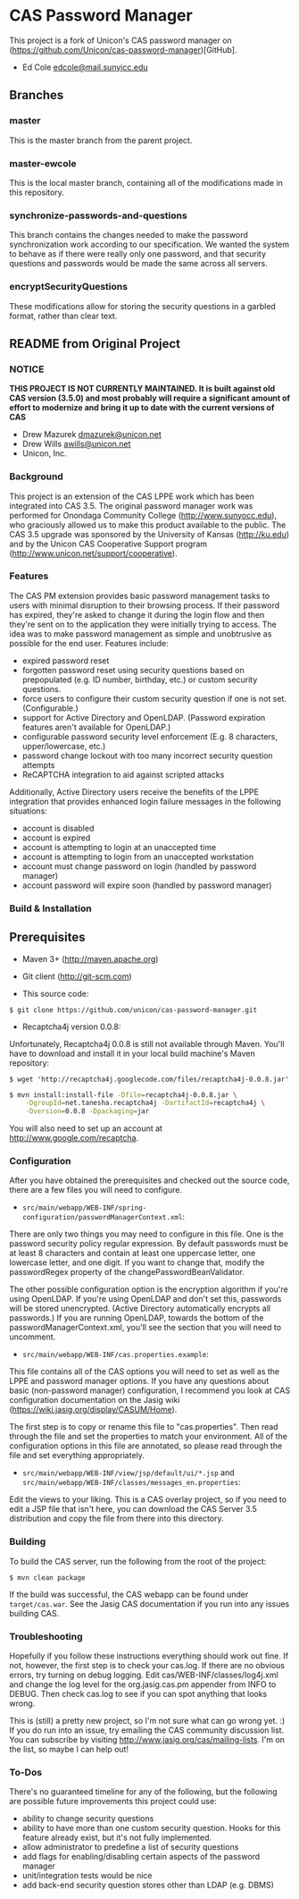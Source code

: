 # CAS Password Manager

This project is a fork of Unicon's CAS password manager on (https://github.com/Unicon/cas-password-manager)[GitHub].  

* Ed Cole <edcole@mail.sunyjcc.edu>

## Branches

### master
This is the master branch from the parent project.

### master-ewcole
This is the local master branch, containing all of the modifications made in this repository.

### synchronize-passwords-and-questions
This branch contains the changes needed to make the password synchronization work according to our specification.  We wanted the system to behave as if there were really only one password, and that security questions and passwords would be made the same across all servers.

### encryptSecurityQuestions
These modifications allow for storing the security questions in a garbled format, rather than clear text.  

## README from Original Project
### NOTICE
**THIS PROJECT IS NOT CURRENTLY MAINTAINED. It is built against old CAS version (3.5.0) and most probably will require a significant amount of effort to modernize and bring it up to date with the current versions of CAS**

* Drew Mazurek <dmazurek@unicon.net>
* Drew Wills <awills@unicon.net>
* Unicon, Inc.


### Background
This project is an extension of the CAS LPPE work which has been integrated
into CAS 3.5. The original password manager work was performed for Onondaga 
Community College (http://www.sunyocc.edu), who graciously allowed us to 
make this product available to the public. The CAS 3.5 upgrade was sponsored
by the University of Kansas (http://ku.edu) and by the Unicon CAS 
Cooperative Support program (http://www.unicon.net/support/cooperative).

### Features
The CAS PM extension provides basic password management tasks to users with
minimal disruption to their browsing process. If their password has expired,
they're asked to change it during the login flow and then they're sent
on to the application they were initially trying to access. The idea
was to make password management as simple and unobtrusive as possible for
the end user. Features include:

  * expired password reset
  * forgotten password reset using security questions based on prepopulated 
    (e.g. ID number, birthday, etc.) or custom security questions.
  * force users to configure their custom security question if one is not
    set. (Configurable.)
  * support for Active Directory and OpenLDAP. (Password expiration
    features aren't available for OpenLDAP.)
  * configurable password security level enforcement (E.g. 8 characters, 
    upper/lowercase, etc.)
  * password change lockout with too many incorrect security question attempts
  * ReCAPTCHA integration to aid against scripted attacks
    
Additionally, Active Directory users receive the benefits of the LPPE
integration that provides enhanced login failure messages in the following
situations:

  * account is disabled
  * account is expired
  * account is attempting to login at an unaccepted time
  * account is attempting to login from an unaccepted workstation
  * account must change password on login (handled by password manager)
  * account password will expire soon (handled by password manager)

### Build & Installation

Prerequisites
-------------

* Maven 3+ (http://maven.apache.org)
* Git client (http://git-scm.com)

* This source code:

`$ git clone https://github.com/unicon/cas-password-manager.git`

* Recaptcha4j version 0.0.8:

Unfortunately, Recaptcha4j 0.0.8 is still not available through Maven.
You'll have to download and install it in your local build machine's
Maven repository:

`$ wget 'http://recaptcha4j.googlecode.com/files/recaptcha4j-0.0.8.jar'`

```bash 
$ mvn install:install-file -Dfile=recaptcha4j-0.0.8.jar \
    -DgroupId=net.tanesha.recaptcha4j -DartifactId=recaptcha4j \
    -Dversion=0.0.8 -Dpackaging=jar
```

You will also need to set up an account at http://www.google.com/recaptcha.

### Configuration

After you have obtained the prerequisites and checked out the source code,
there are a few files you will need to configure.

  * `src/main/webapp/WEB-INF/spring-configuration/passwordManagerContext.xml`:
  
  There are only two things you may need to configure in this file. One
  is the password security policy regular expression. By default passwords
  must be at least 8 characters and contain at least one uppercase letter,
  one lowercase letter, and one digit. If you want to change that, modify
  the passwordRegex property of the changePasswordBeanValidator.
  
  The other possible configuration option is the encryption algorithm if 
  you're using OpenLDAP. If you're using OpenLDAP and don't set this, 
  passwords will be stored unencrypted. (Active Directory automatically
  encrypts all passwords.) If you are running OpenLDAP, towards the bottom
  of the passwordManagerContext.xml, you'll see the section that you will 
  need to uncomment.
    
  * `src/main/webapp/WEB-INF/cas.properties.example`:
  
  This file contains all of the CAS options you will need to set as well
  as the LPPE and password manager options. If you have any questions
  about basic (non-password manager) configuration, I recommend 
  you look at CAS configuration documentation on the Jasig wiki
  (https://wiki.jasig.org/display/CASUM/Home).
    
  The first step is to copy or rename this file to "cas.properties". Then
  read through the file and set the properties to match your environment.
  All of the configuration options in this file are annotated, so please
  read through the file and set everything appropriately.

  * `src/main/webapp/WEB-INF/view/jsp/default/ui/*.jsp` and `src/main/webapp/WEB-INF/classes/messages_en.properties`:
  
  Edit the views to your liking. This is a CAS overlay project, so if you
  need to edit a JSP file that isn't here, you can download the CAS Server
  3.5 distribution and copy the file from there into this directory.

### Building

To build the CAS server, run the following from the root of the project:

`$ mvn clean package`

If the build was successful, the CAS webapp can be found under `target/cas.war`.
See the Jasig CAS documentation if you run into any issues building CAS.

### Troubleshooting

Hopefully if you follow these instructions everything should work out fine.
If not, however, the first step is to check your cas.log. If there are no 
obvious errors, try turning on debug logging. Edit 
cas/WEB-INF/classes/log4j.xml and change the log level for the 
org.jasig.cas.pm appender from INFO to DEBUG. Then check cas.log to see 
if you can spot anything that looks wrong.

This is (still) a pretty new project, so I'm not sure what can go wrong 
yet. :) If you do run into an issue, try emailing the CAS community discussion 
list. You can subscribe by visiting http://www.jasig.org/cas/mailing-lists. I'm
on the list, so maybe I can help out!

### To-Dos

There's no guaranteed timeline for any of the following, but the following
are possible future improvements this project could use:

* ability to change security questions
* ability to have more than one custom security question.  Hooks for this
  feature already exist, but it's not fully implemented.
* allow administrator to predefine a list of security questions
* add flags for enabling/disabling certain aspects of the password manager
* unit/integration tests would be nice
* add back-end security question stores other than LDAP (e.g. DBMS)

